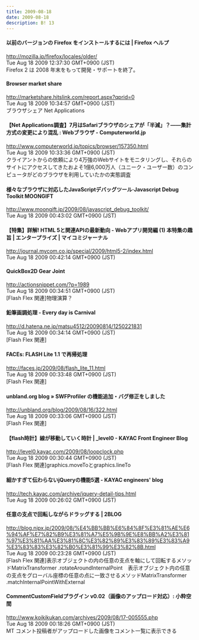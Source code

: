 ```yaml
---
title: 2009-08-18
date: 2009-08-18
description: B! 13
---
```


#### 以前のバージョンの Firefox をインストールするには | Firefox ヘルプ
http://mozilla.jp/firefox/locales/older/<br>
Tue Aug 18 2009 12:37:30 GMT+0900 (JST)<br>
Firefox 2 は 2008 年末をもって開発・サポートを終了。


#### Browser market share
http://marketshare.hitslink.com/report.aspx?qprid=0<br>
Tue Aug 18 2009 10:34:57 GMT+0900 (JST)<br>
ブラウザシェア Net Applications


#### 【Net Applications調査】7月はSafariブラウザのシェアが「半減」？――集計方式の変更により混乱 : Webブラウザ - Computerworld.jp
http://www.computerworld.jp/topics/browser/157350.html<br>
Tue Aug 18 2009 10:33:36 GMT+0900 (JST)<br>
クライアントからの依頼により4万強のWebサイトをモニタリングし、それらのサイトにアクセスしてきたおよそ1億6,000万人（ユニーク・ユーザー数）のコンピュータがどのブラウザを利用していたかの実態調査


#### 様々なブラウザに対応したJavaScriptデバッグツール·Javascript Debug Toolkit MOONGIFT
http://www.moongift.jp/2009/08/javascript_debug_toolkit/<br>
Tue Aug 18 2009 00:43:02 GMT+0900 (JST)<br>


#### 【特集】詳解! HTML 5と関連APIの最新動向 - Webアプリ開発編 (1) 本特集の趣旨 | エンタープライズ | マイコミジャーナル
http://journal.mycom.co.jp/special/2009/html5-2/index.html<br>
Tue Aug 18 2009 00:42:14 GMT+0900 (JST)<br>


#### QuickBox2D Gear Joint
http://actionsnippet.com/?p=1989<br>
Tue Aug 18 2009 00:34:51 GMT+0900 (JST)<br>
[Flash Flex 関連]物理演算？


#### 鉛筆画調処理 - Every day is Carnival
http://d.hatena.ne.jp/matsu4512/20090814/1250221831<br>
Tue Aug 18 2009 00:34:14 GMT+0900 (JST)<br>
[Flash Flex 関連]


#### FACEs: FLASH Lite 1.1 で再帰処理
http://faces.jp/2009/08/flash_lite_11.html<br>
Tue Aug 18 2009 00:33:48 GMT+0900 (JST)<br>
[Flash Flex 関連]


#### unbland.org blog » SWFProfiler の機能追加・バグ修正をしました
http://unbland.org/blog/2009/08/16/322.html<br>
Tue Aug 18 2009 00:33:06 GMT+0900 (JST)<br>
[Flash Flex 関連]


#### 【flash時計】線が移動していく時計 | _level0 - KAYAC Front Engineer Blog
http://level0.kayac.com/2009/08/loopclock.php<br>
Tue Aug 18 2009 00:30:44 GMT+0900 (JST)<br>
[Flash Flex 関連]graphics.moveToとgraphics.lineTo


#### 細かすぎて伝わらないjQueryの機能5選 - KAYAC engineers' blog
http://tech.kayac.com/archive/jquery-detail-tips.html<br>
Tue Aug 18 2009 00:26:02 GMT+0900 (JST)<br>


#### 任意の支点で回転しながらドラッグする | 2BLOG
http://blog.nipx.jp/2009/08/%E4%BB%BB%E6%84%8F%E3%81%AE%E6%94%AF%E7%82%B9%E3%81%A7%E5%9B%9E%E8%BB%A2%E3%81%97%E3%81%AA%E3%81%8C%E3%82%89%E3%83%89%E3%83%A9%E3%83%83%E3%82%B0%E3%81%99%E3%82%8B.html<br>
Tue Aug 18 2009 00:23:28 GMT+0900 (JST)<br>
[Flash Flex 関連]表示オブジェクトの内の任意の支点を軸にして回転するメソッドMatrixTransformer .rotateAroundInternalPoint　表示オブジェクト内の任意の支点をグローバル座標の任意の点に一致させるメソッドMatrixTransformer .matchInternalPointWithExternal


#### CommentCustomFieldプラグイン v0.02（画像のアップロード対応）: 小粋空間
http://www.koikikukan.com/archives/2009/08/17-005555.php<br>
Tue Aug 18 2009 00:18:26 GMT+0900 (JST)<br>
MT コメント投稿者がアップロードした画像をコメント一覧に表示できる


